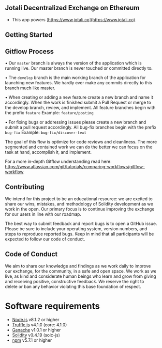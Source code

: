 ## Jotali Decentralized Exchange on Ethereum
+ This app powers [https://www.jotali.co](https://www.jotali.co)

## Getting Started

## Gitflow Process

• Our `master` branch is always the version of the application which is running live. Our master branch is never touched or committed directly to.

• The `develop` branch is the main working branch of the application for launching new features. We hardly ever make any commits directly to this branch much like master.

• When creating or adding a new feature create a new branch and name it accordingly. When the work is finished submit a Pull Request or merge to the develop branch, review, and implement. All feature branches begin with the prefix `feature` 
Example: `feature/posting`


• For fixing bugs or addressing issues please create a new branch and submit a pull request accordingly. All bug-fix branches begin with the prefix `bug-fix`
Example: `bug-fix/discover-text`

The goal of this flow is optimize for code reviews and cleanliness. The more segmented and contained work we can do the better we can focus on the task at hand, accomplish it, and implement.

For a more in-depth Gitflow understanding read here: https://www.atlassian.com/git/tutorials/comparing-workflows/gitflow-workflow

## Contributing
We intend for this project to be an educational resource: we are excited to share our wins, mistakes, and methodology of Solidity development as we work in the open. Our primary focus is to continue improving the exchange for our users in line with our roadmap.

The best way to submit feedback and report bugs is to open a GitHub issue. Please be sure to include your operating system, version numbers, and steps to reproduce reported bugs. Keep in mind that all participants will be expected to follow our code of conduct.

## Code of Conduct
We aim to share our knowledge and findings as we work daily to improve our exchange, for the community, in a safe and open space. We work as we live, as kind and considerate human beings who learn and grow from giving and receiving positive, constructive feedback. We reserve the right to delete or ban any behavior violating this base foundation of respect.

# Software requirements
+ [Node.js](https://nodejs.org/en/) v8.1.2 or higher
+ [Truffle.js](http://truffleframework.com/) v4.1.0 (core: 4.1.0)
+ [Ganache](http://truffleframework.com/ganache/) v1.0.1 or higher
+ [Solidity](http://solidity.readthedocs.io/en/develop/installing-solidity.html) v0.4.19 (solc-js)
+ [npm](https://www.npmjs.com/) v5.7.1 or higher
